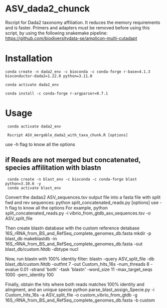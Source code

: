 # ASV_dada2_chunck
Rscript for Dada2 taxonomy affiliation. It reduces the memory requirements and is faster.
Primers and adapters must be removed before using this script, by 
using the following snakemake pipeline: https://github.com/biodiversitydata-se/amplicon-multi-cutadapt

# Installation 

    conda create -n dada2_env -c bioconda -c conda-forge r-base=4.1.3 bioconductor-dada2=1.22.0 python=3.11.0
   
    conda activate dada2_env
   
    conda install -c conda-forge r-argparser=0.7.1

# Usage

     conda activate dada2_env

     Rscript ASV_mergable_dada2_with_taxa_chunk.R [options]
   use -h flag to know all the options 

## if Reads are not merged but concatenated, species affilitation with blastn

     conda create -n blast_env -c bioconda -c conda-forge blast python=3.10.6 -y
     conda activate blast_env

Convert the dadas2 ASV_sequences.tsv output file into a fasta file with split fwd and rev sequences:
     python split_concatenated_reads.py [options]
   use -h flag to know all the options
   For example, python split_concatenated_reads.py -i vibrio_from_gtdb_asv_sequences.tsv -o ASV_split_file

   Then create blastn database with the custom reference detabase 16S_rRNA_from_BS_and_RefSeq_complete_genomes_db.fasta 
       mkdir -p blast_db
       makeblastdb -in 16S_rRNA_from_BS_and_RefSeq_complete_genomes_db.fasta -out blast_db/custom.Ntdb -dbtype nucl
   
   Now, run blastn with 100% identity filter:
       blastn -query ASV_split_file -db blast_db/custom.Ntdb -outfmt 7 -out Custom_hits_16s -num_threads 8 -evalue 0.01 -strand 'both' -task 'blastn' -word_size 11 -max_target_seqs 1000 -perc_identity 100
   
   Finally, obtain the hits where both reads matches 100% identity and alingment, and an unique specie
       python parse_blast_assign_Specie.py -i Custom_hits_16s -a ASV_split_file -o custom_vibrio_from_gtdb -g 16S_rRNA_from_BS_and_RefSeq_complete_genomes_db.fasta -b custom
